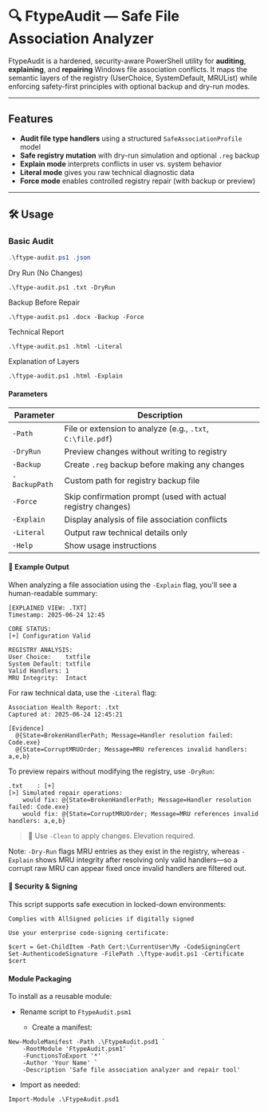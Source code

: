 # 🔍 FtypeAudit — Safe File Association Analyzer

FtypeAudit is a hardened, security-aware PowerShell utility for **auditing**, **explaining**, and **repairing** Windows file association conflicts. It maps the semantic layers of the registry (UserChoice, SystemDefault, MRUList) while enforcing safety-first principles with optional backup and dry-run modes.

---

##  Features

- **Audit file type handlers** using a structured `SafeAssociationProfile` model
- **Safe registry mutation** with dry-run simulation and optional `.reg` backup
- **Explain mode** interprets conflicts in user vs. system behavior
- **Literal mode** gives you raw technical diagnostic data
- **Force mode** enables controlled registry repair (with backup or preview)

---

## 🛠 Usage

### Basic Audit

```powershell
.\ftype-audit.ps1 .json
```


Dry Run (No Changes)
```
.\ftype-audit.ps1 .txt -DryRun
```
Backup Before Repair
```
.\ftype-audit.ps1 .docx -Backup -Force
```
Technical Report
```
.\ftype-audit.ps1 .html -Literal
```
Explanation of Layers
```
.\ftype-audit.ps1 .html -Explain
```
#### Parameters

| Parameter   | Description                                                   |
|-------------|---------------------------------------------------------------|
| `-Path`     | File or extension to analyze (e.g., `.txt`, `C:\file.pdf`)    |
| `-DryRun`   | Preview changes without writing to registry                   |
| `-Backup`   | Create `.reg` backup before making any changes                |
| `-BackupPath` | Custom path for registry backup file                        |
| `-Force`    | Skip confirmation prompt (used with actual registry changes)  |
| `-Explain`  | Display analysis of file association conflicts                |
| `-Literal`  | Output raw technical details only                             |
| `-Help`     | Show usage instructions                                       |

#### 🧾 **Example Output**

When analyzing a file association using the `-Explain` flag, you'll see a human-readable summary:

```plaintext
[EXPLAINED VIEW: .TXT]
Timestamp: 2025-06-24 12:45

CORE STATUS:
[+] Configuration Valid

REGISTRY ANALYSIS:
User Choice:    txtfile
System Default: txtfile
Valid Handlers: 1
MRU Integrity:  Intact
````

For raw technical data, use the `-Literal` flag:

```plaintext
Association Health Report: .txt
Captured at: 2025-06-24 12:45:21

[Evidence]
  @{State=BrokenHandlerPath; Message=Handler resolution failed: Code.exe}
  @{State=CorruptMRUOrder; Message=MRU references invalid handlers: a,e,b}
```

To preview repairs without modifying the registry, use `-DryRun`:

```plaintext
.txt    : [+]
[>] Simulated repair operations:
    would fix: @{State=BrokenHandlerPath; Message=Handler resolution failed: Code.exe}
    would fix: @{State=CorruptMRUOrder; Message=MRU references invalid handlers: a,e,b}
```
> 🛑 Use `-Clean` to apply changes. Elevation required.

Note: `-Dry-Run` flags MRU entries as they exist in the registry, whereas `-Explain` shows MRU integrity after resolving only valid handlers—so a corrupt raw MRU can appear fixed once invalid handlers are filtered out.





#### 🔐 Security & Signing

This script supports safe execution in locked-down environments:

    Complies with AllSigned policies if digitally signed

    Use your enterprise code-signing certificate:
```
$cert = Get-ChildItem -Path Cert:\CurrentUser\My -CodeSigningCert
Set-AuthenticodeSignature -FilePath .\ftype-audit.ps1 -Certificate $cert
```
#### Module Packaging

To install as a reusable module:

- Rename script to `FtypeAudit.psm1`

    + Create a manifest:
```
New-ModuleManifest -Path .\FtypeAudit.psd1 `
    -RootModule 'FtypeAudit.psm1' `
    -FunctionsToExport '*' `
    -Author 'Your Name' `
    -Description 'Safe file association analyzer and repair tool'
```
- Import as needed:
```
Import-Module .\FtypeAudit.psd1
```
